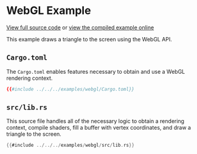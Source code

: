 # WebGL Example

[View full source code][code] or [view the compiled example online][online]

[online]: https://wasm-bindgen.github.io/wasm-bindgen/exbuild/webgl/
[code]: https://github.com/wasm-bindgen/wasm-bindgen/tree/master/examples/webgl

This example draws a triangle to the screen using the WebGL API.

## `Cargo.toml`

The `Cargo.toml` enables features necessary to obtain and use a WebGL
rendering context.

```toml
{{#include ../../../examples/webgl/Cargo.toml}}
```

## `src/lib.rs`

This source file handles all of the necessary logic to obtain a rendering
context, compile shaders, fill a buffer with vertex coordinates, and draw a
triangle to the screen.

```rust
{{#include ../../../examples/webgl/src/lib.rs}}
```
